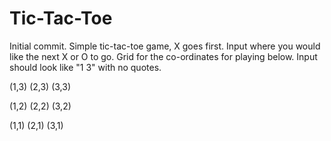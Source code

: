# Tic-Tac-Toe
Initial commit.
Simple tic-tac-toe game, X goes first.
Input where you would like the next X or O to go.
Grid for the co-ordinates for playing below.
Input should look like "1 3" with no quotes.

(1,3) (2,3) (3,3)

(1,2) (2,2) (3,2)

(1,1) (2,1) (3,1)

